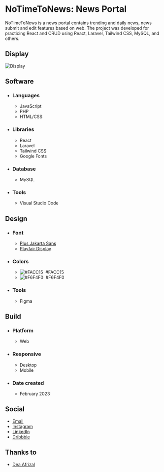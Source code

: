 # NoTimeToNews: News Portal
NoTimeToNews is a news portal contains trending and daily news, news submit and edit features based on web. The project was developed for practicing React and CRUD using React, Laravel, Tailwind CSS, MySQL, and others.

## Display
![Display](https://cdn.dribbble.com/users/6699911/screenshots/20579633/media/5a3a3b48d110343b5e75fc91ade3076d.png)

## Software
- ### Languages
  - JavaScript
  - PHP
  - HTML/CSS

- ### Libraries
  - React
  - Laravel
  - Tailwind CSS
  - Google Fonts

- ### Database
  - MySQL

- ### Tools
  - Visual Studio Code

## Design
- ### Font
  - [Plus Jakarta Sans](https://fonts.google.com/specimen/Plus+Jakarta+Sans)
  - [Playfair Display](https://fonts.google.com/specimen/Playfair+Display)

- ### Colors
  - ![#FACC15](https://placehold.co/20x20/FACC15/FACC15.png)  #FACC15
  - ![#F6F4F0](https://placehold.co/20x20/F6F4F0/F6F4F0.png)  #F6F4F0

- ### Tools
  - Figma

## Build
- ### Platform
  - Web

- ### Responsive
  - Desktop
  - Mobile

- ### Date created
  - February 2023

## Social
  - [Email](mailto:luqmanherifa@gmail.com)
  - [Instagram](https://www.instagram.com/luqmanherifa)
  - [LinkedIn](https://www.linkedin.com/in/luqmanherifa)
  - [Dribbble](https://dribbble.com/luqmanherifa)

## Thanks to
  - [Dea Afrizal](https://www.youtube.com/@deaafrizal)
